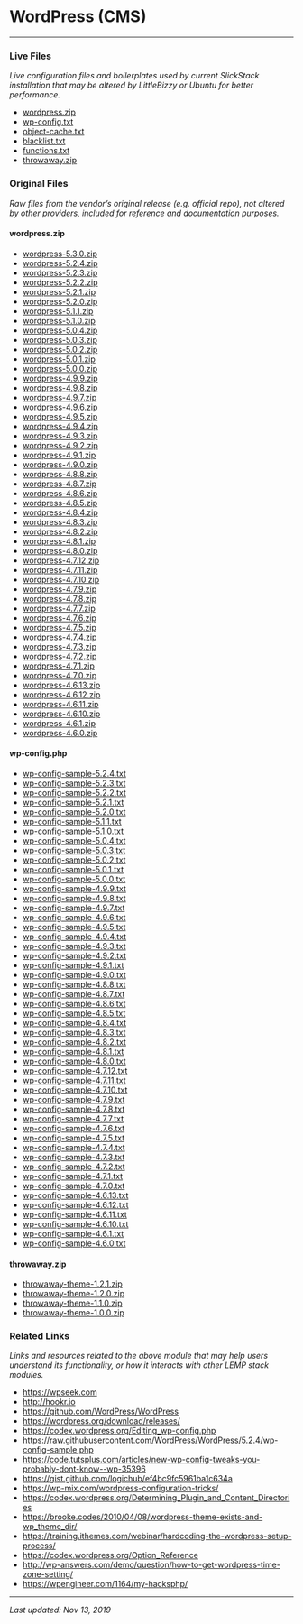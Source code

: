 # WordPress (CMS)

----

### Live Files

*Live configuration files and boilerplates used by current SlickStack installation that may be altered by LittleBizzy or Ubuntu for better performance.*

* <a href="wordpress.zip">wordpress.zip</a>
* <a href="wp-config.txt">wp-config.txt</a>
* <a href="object-cache.txt">object-cache.txt</a>
* <a href="blacklist.txt">blacklist.txt</a>
* <a href="functions.txt">functions.txt</a>
* <a href="throwaway.zip">throwaway.zip</a>

### Original Files

*Raw files from the vendor’s original release (e.g. official repo), not altered by other providers, included for reference and documentation purposes.*

#### wordpress.zip

* <a href="wordpress-5.3.0.zip">wordpress-5.3.0.zip</a>
* <a href="wordpress-5.2.4.zip">wordpress-5.2.4.zip</a>
* <a href="wordpress-5.2.3.zip">wordpress-5.2.3.zip</a>
* <a href="wordpress-5.2.2.zip">wordpress-5.2.2.zip</a>
* <a href="wordpress-5.2.1.zip">wordpress-5.2.1.zip</a>
* <a href="wordpress-5.2.0.zip">wordpress-5.2.0.zip</a>
* <a href="wordpress-5.1.1.zip">wordpress-5.1.1.zip</a>
* <a href="wordpress-5.1.0.zip">wordpress-5.1.0.zip</a>
* <a href="wordpress-5.0.4.zip">wordpress-5.0.4.zip</a>
* <a href="wordpress-5.0.3.zip">wordpress-5.0.3.zip</a>
* <a href="wordpress-5.0.2.zip">wordpress-5.0.2.zip</a>
* <a href="wordpress-5.0.1.zip">wordpress-5.0.1.zip</a>
* <a href="wordpress-5.0.0.zip">wordpress-5.0.0.zip</a>
* <a href="wordpress-4.9.9.zip">wordpress-4.9.9.zip</a>
* <a href="wordpress-4.9.8.zip">wordpress-4.9.8.zip</a>
* <a href="wordpress-4.9.7.zip">wordpress-4.9.7.zip</a>
* <a href="wordpress-4.9.6.zip">wordpress-4.9.6.zip</a>
* <a href="wordpress-4.9.5.zip">wordpress-4.9.5.zip</a>
* <a href="wordpress-4.9.4.zip">wordpress-4.9.4.zip</a>
* <a href="wordpress-4.9.3.zip">wordpress-4.9.3.zip</a>
* <a href="wordpress-4.9.2.zip">wordpress-4.9.2.zip</a>
* <a href="wordpress-4.9.1.zip">wordpress-4.9.1.zip</a>
* <a href="wordpress-4.9.0.zip">wordpress-4.9.0.zip</a>
* <a href="wordpress-4.8.8.zip">wordpress-4.8.8.zip</a>
* <a href="wordpress-4.8.7.zip">wordpress-4.8.7.zip</a>
* <a href="wordpress-4.8.6.zip">wordpress-4.8.6.zip</a>
* <a href="wordpress-4.8.5.zip">wordpress-4.8.5.zip</a>
* <a href="wordpress-4.8.4.zip">wordpress-4.8.4.zip</a>
* <a href="wordpress-4.8.3.zip">wordpress-4.8.3.zip</a>
* <a href="wordpress-4.8.2.zip">wordpress-4.8.2.zip</a>
* <a href="wordpress-4.8.1.zip">wordpress-4.8.1.zip</a>
* <a href="wordpress-4.8.0.zip">wordpress-4.8.0.zip</a>
* <a href="wordpress-4.7.12.zip">wordpress-4.7.12.zip</a>
* <a href="wordpress-4.7.11.zip">wordpress-4.7.11.zip</a>
* <a href="wordpress-4.7.10.zip">wordpress-4.7.10.zip</a>
* <a href="wordpress-4.7.9.zip">wordpress-4.7.9.zip</a>
* <a href="wordpress-4.7.8.zip">wordpress-4.7.8.zip</a>
* <a href="wordpress-4.7.7.zip">wordpress-4.7.7.zip</a>
* <a href="wordpress-4.7.6.zip">wordpress-4.7.6.zip</a>
* <a href="wordpress-4.7.5.zip">wordpress-4.7.5.zip</a>
* <a href="wordpress-4.7.4.zip">wordpress-4.7.4.zip</a>
* <a href="wordpress-4.7.3.zip">wordpress-4.7.3.zip</a>
* <a href="wordpress-4.7.2.zip">wordpress-4.7.2.zip</a>
* <a href="wordpress-4.7.1.zip">wordpress-4.7.1.zip</a>
* <a href="wordpress-4.7.0.zip">wordpress-4.7.0.zip</a>
* <a href="wordpress-4.6.13.zip">wordpress-4.6.13.zip</a>
* <a href="wordpress-4.6.12.zip">wordpress-4.6.12.zip</a>
* <a href="wordpress-4.6.11.zip">wordpress-4.6.11.zip</a>
* <a href="wordpress-4.6.10.zip">wordpress-4.6.10.zip</a>
* <a href="wordpress-4.6.1.zip">wordpress-4.6.1.zip</a>
* <a href="wordpress-4.6.0.zip">wordpress-4.6.0.zip</a>

#### wp-config.php

* <a href="wp-config-sample-5.2.4.txt">wp-config-sample-5.2.4.txt</a>
* <a href="wp-config-sample-5.2.3.txt">wp-config-sample-5.2.3.txt</a>
* <a href="wp-config-sample-5.2.2.txt">wp-config-sample-5.2.2.txt</a>
* <a href="wp-config-sample-5.2.1.txt">wp-config-sample-5.2.1.txt</a>
* <a href="wp-config-sample-5.2.0.txt">wp-config-sample-5.2.0.txt</a>
* <a href="wp-config-sample-5.1.1.txt">wp-config-sample-5.1.1.txt</a>
* <a href="wp-config-sample-5.1.0.txt">wp-config-sample-5.1.0.txt</a>
* <a href="wp-config-sample-5.0.4.txt">wp-config-sample-5.0.4.txt</a>
* <a href="wp-config-sample-5.0.3.txt">wp-config-sample-5.0.3.txt</a>
* <a href="wp-config-sample-5.0.2.txt">wp-config-sample-5.0.2.txt</a>
* <a href="wp-config-sample-5.0.1.txt">wp-config-sample-5.0.1.txt</a>
* <a href="wp-config-sample-5.0.0.txt">wp-config-sample-5.0.0.txt</a>
* <a href="wp-config-sample-4.9.9.txt">wp-config-sample-4.9.9.txt</a>
* <a href="wp-config-sample-4.9.8.txt">wp-config-sample-4.9.8.txt</a>
* <a href="wp-config-sample-4.9.7.txt">wp-config-sample-4.9.7.txt</a>
* <a href="wp-config-sample-4.9.6.txt">wp-config-sample-4.9.6.txt</a>
* <a href="wp-config-sample-4.9.5.txt">wp-config-sample-4.9.5.txt</a>
* <a href="wp-config-sample-4.9.4.txt">wp-config-sample-4.9.4.txt</a>
* <a href="wp-config-sample-4.9.3.txt">wp-config-sample-4.9.3.txt</a>
* <a href="wp-config-sample-4.9.2.txt">wp-config-sample-4.9.2.txt</a>
* <a href="wp-config-sample-4.9.1.txt">wp-config-sample-4.9.1.txt</a>
* <a href="wp-config-sample-4.9.0.txt">wp-config-sample-4.9.0.txt</a>
* <a href="wp-config-sample-4.8.8.txt">wp-config-sample-4.8.8.txt</a>
* <a href="wp-config-sample-4.8.7.txt">wp-config-sample-4.8.7.txt</a>
* <a href="wp-config-sample-4.8.6.txt">wp-config-sample-4.8.6.txt</a>
* <a href="wp-config-sample-4.8.5.txt">wp-config-sample-4.8.5.txt</a>
* <a href="wp-config-sample-4.8.4.txt">wp-config-sample-4.8.4.txt</a>
* <a href="wp-config-sample-4.8.3.txt">wp-config-sample-4.8.3.txt</a>
* <a href="wp-config-sample-4.8.2.txt">wp-config-sample-4.8.2.txt</a>
* <a href="wp-config-sample-4.8.1.txt">wp-config-sample-4.8.1.txt</a>
* <a href="wp-config-sample-4.8.0.txt">wp-config-sample-4.8.0.txt</a>
* <a href="wp-config-sample-4.7.12.txt">wp-config-sample-4.7.12.txt</a>
* <a href="wp-config-sample-4.7.11.txt">wp-config-sample-4.7.11.txt</a>
* <a href="wp-config-sample-4.7.10.txt">wp-config-sample-4.7.10.txt</a>
* <a href="wp-config-sample-4.7.9.txt">wp-config-sample-4.7.9.txt</a>
* <a href="wp-config-sample-4.7.8.txt">wp-config-sample-4.7.8.txt</a>
* <a href="wp-config-sample-4.7.7.txt">wp-config-sample-4.7.7.txt</a>
* <a href="wp-config-sample-4.7.6.txt">wp-config-sample-4.7.6.txt</a>
* <a href="wp-config-sample-4.7.5.txt">wp-config-sample-4.7.5.txt</a>
* <a href="wp-config-sample-4.7.4.txt">wp-config-sample-4.7.4.txt</a>
* <a href="wp-config-sample-4.7.3.txt">wp-config-sample-4.7.3.txt</a>
* <a href="wp-config-sample-4.7.2.txt">wp-config-sample-4.7.2.txt</a>
* <a href="wp-config-sample-4.7.1.txt">wp-config-sample-4.7.1.txt</a>
* <a href="wp-config-sample-4.7.0.txt">wp-config-sample-4.7.0.txt</a>
* <a href="wp-config-sample-4.6.13.txt">wp-config-sample-4.6.13.txt</a>
* <a href="wp-config-sample-4.6.12.txt">wp-config-sample-4.6.12.txt</a>
* <a href="wp-config-sample-4.6.11.txt">wp-config-sample-4.6.11.txt</a>
* <a href="wp-config-sample-4.6.10.txt">wp-config-sample-4.6.10.txt</a>
* <a href="wp-config-sample-4.6.1.txt">wp-config-sample-4.6.1.txt</a>
* <a href="wp-config-sample-4.6.0.txt">wp-config-sample-4.6.0.txt</a>

#### throwaway.zip

* <a href="throwaway-theme-1.2.1.zip">throwaway-theme-1.2.1.zip</a>
* <a href="throwaway-theme-1.2.0.zip">throwaway-theme-1.2.0.zip</a>
* <a href="throwaway-theme-1.1.0.zip">throwaway-theme-1.1.0.zip</a>
* <a href="throwaway-theme-1.0.0.zip">throwaway-theme-1.0.0.zip</a>

### Related Links

*Links and resources related to the above module that may help users understand its functionality, or how it interacts with other LEMP stack modules.*

* https://wpseek.com
* http://hookr.io
* <a href="https://github.com/WordPress/WordPress">https://github.com/WordPress/WordPress</a>
* <a href="https://wordpress.org/download/releases/">https://wordpress.org/download/releases/</a>
* <a href="https://codex.wordpress.org/Editing_wp-config.php">https://codex.wordpress.org/Editing_wp-config.php</a>
* https://raw.githubusercontent.com/WordPress/WordPress/5.2.4/wp-config-sample.php
* https://code.tutsplus.com/articles/new-wp-config-tweaks-you-probably-dont-know--wp-35396
* https://gist.github.com/logichub/ef4bc9fc5961ba1c634a
* https://wp-mix.com/wordpress-configuration-tricks/
* https://codex.wordpress.org/Determining_Plugin_and_Content_Directories
* https://brooke.codes/2010/04/08/wordpress-theme-exists-and-wp_theme_dir/
* https://training.ithemes.com/webinar/hardcoding-the-wordpress-setup-process/
* https://codex.wordpress.org/Option_Reference
* http://wp-answers.com/demo/question/how-to-get-wordpress-time-zone-setting/
* https://wpengineer.com/1164/my-hacksphp/

----

*Last updated: Nov 13, 2019*
